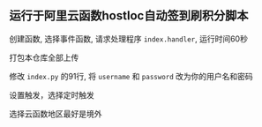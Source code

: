 ## 运行于阿里云函数hostloc自动签到刷积分脚本

创建函数, 选择事件函数, 请求处理程序 `index.handler`, 运行时间60秒

打包本仓库全部上传

修改 `index.py` 的91行, 将 `username` 和 `password` 改为你的用户名和密码

设置触发，选择定时触发

选择云函数地区最好是境外